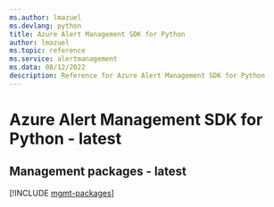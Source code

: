 ```yaml
---
ms.author: lmazuel
ms.devlang: python
title: Azure Alert Management SDK for Python
author: lmazuel
ms.topic: reference
ms.service: alertmanagement
ms.data: 08/12/2022
description: Reference for Azure Alert Management SDK for Python
---
```

# Azure Alert Management SDK for Python - latest

## Management packages - latest
[!INCLUDE [mgmt-packages](alert-management-mgmt-index.md)]